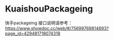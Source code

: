 # KuaishouPackageing
快手packageing 
接口说明请参考：
https://www.showdoc.cc/web/#/75699769814693?page_id=429481718074318
